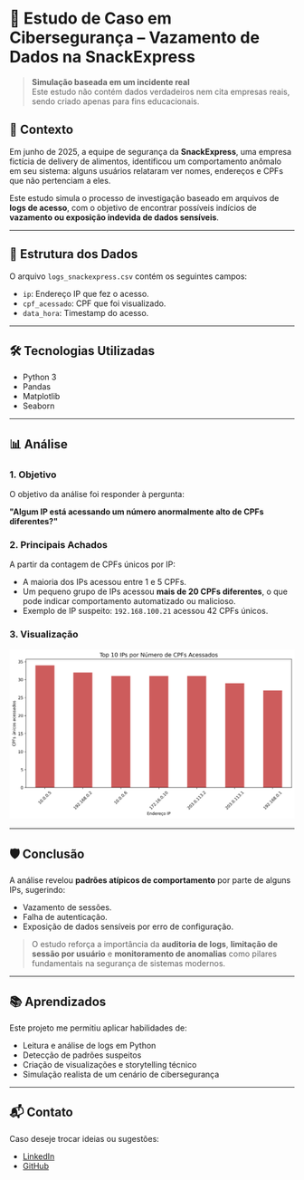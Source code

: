 # 🔐 Estudo de Caso em Cibersegurança – Vazamento de Dados na SnackExpress

> **Simulação baseada em um incidente real**  
> Este estudo não contém dados verdadeiros nem cita empresas reais, sendo criado apenas para fins educacionais.

## 🧠 Contexto

Em junho de 2025, a equipe de segurança da **SnackExpress**, uma empresa fictícia de delivery de alimentos, identificou um comportamento anômalo em seu sistema: alguns usuários relataram ver nomes, endereços e CPFs que não pertenciam a eles.

Este estudo simula o processo de investigação baseado em arquivos de **logs de acesso**, com o objetivo de encontrar possíveis indícios de **vazamento ou exposição indevida de dados sensíveis**.

---

## 📁 Estrutura dos Dados

O arquivo `logs_snackexpress.csv` contém os seguintes campos:

- `ip`: Endereço IP que fez o acesso.
- `cpf_acessado`: CPF que foi visualizado.
- `data_hora`: Timestamp do acesso.

---

## 🛠️ Tecnologias Utilizadas

- Python 3
- Pandas
- Matplotlib
- Seaborn

---

## 📊 Análise

### 1. Objetivo

O objetivo da análise foi responder à pergunta:

**"Algum IP está acessando um número anormalmente alto de CPFs diferentes?"**

### 2. Principais Achados

A partir da contagem de CPFs únicos por IP:

- A maioria dos IPs acessou entre 1 e 5 CPFs.
- Um pequeno grupo de IPs acessou **mais de 20 CPFs diferentes**, o que pode indicar comportamento automatizado ou malicioso.
- Exemplo de IP suspeito: `192.168.100.21` acessou 42 CPFs únicos.

### 3. Visualização

![Gráfico de barras dos IPs mais suspeitos](ips_suspeitos.png)

---

## 🛡️ Conclusão

A análise revelou **padrões atípicos de comportamento** por parte de alguns IPs, sugerindo:

- Vazamento de sessões.
- Falha de autenticação.
- Exposição de dados sensíveis por erro de configuração.

> O estudo reforça a importância da **auditoria de logs**, **limitação de sessão por usuário** e **monitoramento de anomalias** como pilares fundamentais na segurança de sistemas modernos.

---

## 📚 Aprendizados

Este projeto me permitiu aplicar habilidades de:

- Leitura e análise de logs em Python
- Detecção de padrões suspeitos
- Criação de visualizações e storytelling técnico
- Simulação realista de um cenário de cibersegurança

---

## 📬 Contato

Caso deseje trocar ideias ou sugestões:

- [LinkedIn](https://www.linkedin.com/in/nataliaaguiars)
- [GitHub](https://github.com/nataliaaguiars)

